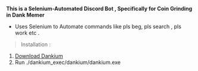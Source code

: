 **This is a Selenium-Automated Discord Bot , Specifically for Coin Grinding in Dank Memer**
* Uses Selenium to Automate commands like pls beg, pls search , pls work etc .

>Installation :
1. [Download Dankium](https://codeload.github.com/Vishard-006/Dankium/zip/main)
2. Run ./dankium_exec/dankium/dankium.exe







